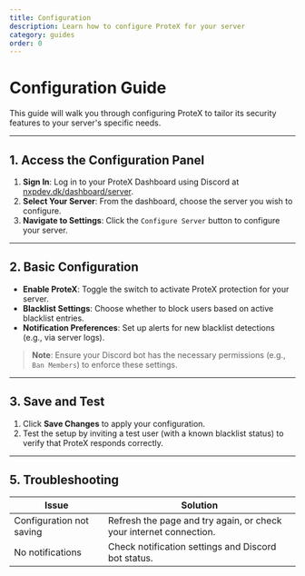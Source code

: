 ```yaml
---
title: Configuration
description: Learn how to configure ProteX for your server
category: guides
order: 0
---
```


# Configuration Guide

This guide will walk you through configuring ProteX to tailor its security features to your server's specific needs.

---

## 1. Access the Configuration Panel
1. **Sign In**: Log in to your ProteX Dashboard using Discord at [nxpdev.dk/dashboard/server](https://nxpdev.dk/dashboard/server).
2. **Select Your Server**: From the dashboard, choose the server you wish to configure.
3. **Navigate to Settings**: Click the `Configure Server` button to configure your server.

---

## 2. Basic Configuration
- **Enable ProteX**: Toggle the switch to activate ProteX protection for your server.
- **Blacklist Settings**: Choose whether to block users based on active blacklist entries.
- **Notification Preferences**: Set up alerts for new blacklist detections (e.g., via server logs).

> **Note**: Ensure your Discord bot has the necessary permissions (e.g., `Ban Members`) to enforce these settings.

---

## 3. Save and Test
1. Click **Save Changes** to apply your configuration.
2. Test the setup by inviting a test user (with a known blacklist status) to verify that ProteX responds correctly.

---

## 5. Troubleshooting
| Issue | Solution |
|-------|----------|
| Configuration not saving | Refresh the page and try again, or check your internet connection. |
| No notifications | Check notification settings and Discord bot status. |